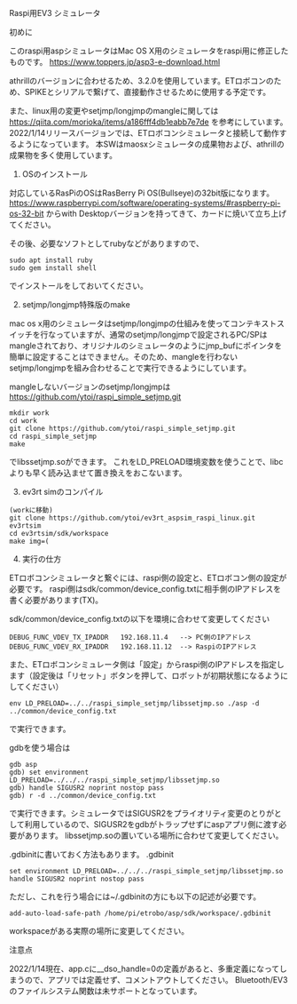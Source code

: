 Raspi用EV3 シミュレータ

初めに


このraspi用aspシミュレータはMac OS X用のシミュレータをraspi用に修正したものです。
https://www.toppers.jp/asp3-e-download.html

athrillのバージョンに合わせるため、3.2.0を使用しています。ETロボコンのため、SPIKEとシリアルで繋げて、直接動作させるために使用する予定です。

また、linux用の変更やsetjmp/longjmpのmangleに関しては
https://qiita.com/morioka/items/a186fff4db1eabb7e7de
を参考にしています。
2022/1/14リリースバージョンでは、ETロボコンシミュレータと接続して動作するようになっています。
本SWはmaosxシミュレータの成果物および、athrillの成果物を多く使用しています。

1. OSのインストール

対応しているRasPiのOSはRasBerry Pi OS(Bullseye)の32bit版になります。
https://www.raspberrypi.com/software/operating-systems/#raspberry-pi-os-32-bit
からwith Desktopバージョンを持ってきて、カードに焼いて立ち上げてください。

その後、必要なソフトとしてrubyなどがありますので、
```
sudo apt install ruby
sudo gem install shell
```

でインストールをしておいてください。

2. setjmp/longjmp特殊版のmake

mac os x用のシミュレータはsetjmp/longjmpの仕組みを使ってコンテキストスイッチを行なっていますが、通常のsetjmp/longjmpで設定されるPC/SPはmangleされており、オリジナルのシミュレータのようにjmp_bufにポインタを簡単に設定することはできません。そのため、mangleを行わないsetjmp/longjmpを組み合わせることで実行できるようにしています。

mangleしないバージョンのsetjmp/longjmpは
https://github.com/ytoi/raspi_simple_setjmp.git

```
mkdir work
cd work
git clone https://github.com/ytoi/raspi_simple_setjmp.git
cd raspi_simple_setjmp
make
```
でlibssetjmp.soができます。
これをLD_PRELOAD環境変数を使うことで、libcよりも早く読み込ませて置き換えをおこないます。

3. ev3rt simのコンパイル 


```
(workに移動)
git clone https://github.com/ytoi/ev3rt_aspsim_raspi_linux.git ev3rtsim
cd ev3rtsim/sdk/workspace
make img=(
```

4. 実行の仕方

ETロボコンシミュレータと繋ぐには、raspi側の設定と、ETロボコン側の設定が必要です。
raspi側はsdk/common/device_config.txtに相手側のIPアドレスを書く必要があります(TX)。

sdk/common/device_config.txtの以下を環境に合わせて変更してください

```
DEBUG_FUNC_VDEV_TX_IPADDR	192.168.11.4   --> PC側のIPアドレス
DEBUG_FUNC_VDEV_RX_IPADDR	192.168.11.12  --> RaspiのIPアドレス
```


また、ETロボコンシミュレータ側は「設定」からraspi側のIPアドレスを指定します（設定後は「リセット」ボタンを押して、ロボットが初期状態になるようにしてください）


```
env LD_PRELOAD=../../raspi_simple_setjmp/libssetjmp.so ./asp -d ../common/device_config.txt
```
で実行できます。

gdbを使う場合は
```
gdb asp
gdb) set environment LD_PRELOAD=../../../raspi_simple_setjmp/libssetjmp.so
gdb) handle SIGUSR2 noprint nostop pass
gdb) r -d ../common/device_config.txt
```
で実行できます。シミュレータではSIGUSR2をプライオリティ変更のとりがとして利用しているので、SIGUSR2をgdbがトラップせずにaspアプリ側に渡す必要があります。
libssetjmp.soの置いている場所に合わせて変更してください。

.gdbinitに書いておく方法もあります。
.gdbinit
```
set environment LD_PRELOAD=../../../raspi_simple_setjmp/libssetjmp.so
handle SIGUSR2 noprint nostop pass
```

ただし、これを行う場合には~/.gdbinitの方にも以下の記述が必要です。
```
add-auto-load-safe-path /home/pi/etrobo/asp/sdk/workspace/.gdbinit
```

workspaceがある実際の場所に変更してください。


注意点


2022/1/14現在、app.cに__dso_handle=0の定義があると、多重定義になってしまうので、アプリでは定義せず、コメントアウトしてください。
Bluetooth/EV3のファイルシステム関数は未サポートとなっています。


